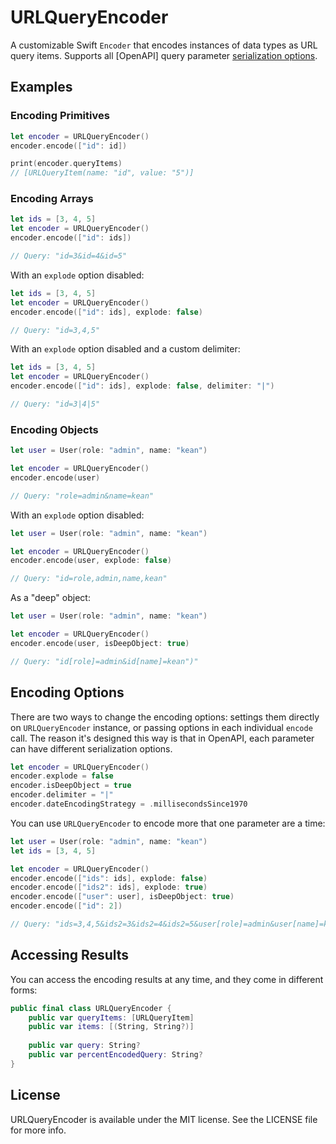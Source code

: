 # URLQueryEncoder

A customizable Swift `Encoder` that encodes instances of data types as URL query items. Supports all [OpenAPI] query parameter [serialization options](https://swagger.io/docs/specification/serialization/).

## Examples

### Encoding Primitives

```swift
let encoder = URLQueryEncoder()
encoder.encode(["id": id])

print(encoder.queryItems)
// [URLQueryItem(name: "id", value: "5")]
```

### Encoding Arrays

```swift
let ids = [3, 4, 5]
let encoder = URLQueryEncoder()
encoder.encode(["id": ids])

// Query: "id=3&id=4&id=5"
```

With an `explode` option disabled:

```swift
let ids = [3, 4, 5]
let encoder = URLQueryEncoder()
encoder.encode(["id": ids], explode: false)

// Query: "id=3,4,5"
```

With an `explode` option disabled and a custom delimiter:

```swift
let ids = [3, 4, 5]
let encoder = URLQueryEncoder()
encoder.encode(["id": ids], explode: false, delimiter: "|")

// Query: "id=3|4|5"
```

### Encoding Objects

```swift
let user = User(role: "admin", name: "kean")

let encoder = URLQueryEncoder()
encoder.encode(user)

// Query: "role=admin&name=kean"
```

With an `explode` option disabled:

```swift
let user = User(role: "admin", name: "kean")

let encoder = URLQueryEncoder()
encoder.encode(user, explode: false)

// Query: "id=role,admin,name,kean"
```

As a "deep" object:

```swift
let user = User(role: "admin", name: "kean")

let encoder = URLQueryEncoder()
encoder.encode(user, isDeepObject: true)

// Query: "id[role]=admin&id[name]=kean")"
```

## Encoding Options

There are two ways to change the encoding options: settings them directly on `URLQueryEncoder` instance, or passing options in each individual `encode` call. The reason it's designed this way is that in OpenAPI, each parameter can have different serialization options.

```swift
let encoder = URLQueryEncoder()
encoder.explode = false
encoder.isDeepObject = true
encoder.delimiter = "|"
encoder.dateEncodingStrategy = .millisecondsSince1970
```

You can use `URLQueryEncoder` to encode more that one parameter are a time:

```swift
let user = User(role: "admin", name: "kean")
let ids = [3, 4, 5]

let encoder = URLQueryEncoder()
encoder.encode(["ids": ids], explode: false)
encoder.encode(["ids2": ids], explode: true)
encoder.encode(["user": user], isDeepObject: true)
encoder.encode(["id": 2])

// Query: "ids=3,4,5&ids2=3&ids2=4&ids2=5&user[role]=admin&user[name]=kean&id=2"
```

## Accessing Results

You can access the encoding results at any time, and they come in different forms:

```swift
public final class URLQueryEncoder {
    public var queryItems: [URLQueryItem]
    public var items: [(String, String?)]
    
    public var query: String?
    public var percentEncodedQuery: String?
}
```

## License

URLQueryEncoder is available under the MIT license. See the LICENSE file for more info.
